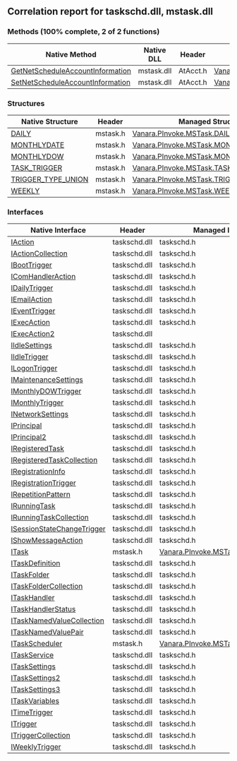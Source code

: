 ## Correlation report for taskschd.dll, mstask.dll  
### Methods (100% complete, 2 of 2 functions)  
Native Method | Native DLL | Header | Managed Method  
--- | --- | --- | ---  
[GetNetScheduleAccountInformation](http://msdn2.microsoft.com/en-us/library/aa370264) | mstask.dll | AtAcct.h | [Vanara.PInvoke.MSTask.GetNetScheduleAccountInformation](https://github.com/dahall/Vanara/search?l=C%23&q=GetNetScheduleAccountInformation)  
[SetNetScheduleAccountInformation](http://msdn2.microsoft.com/en-us/library/aa370955) | mstask.dll | AtAcct.h | [Vanara.PInvoke.MSTask.SetNetScheduleAccountInformation](https://github.com/dahall/Vanara/search?l=C%23&q=SetNetScheduleAccountInformation)  
### Structures  
Native Structure | Header | Managed Structure  
--- | --- | ---  
[DAILY](http://msdn2.microsoft.com/en-us/library/aa446857) | mstask.h | [Vanara.PInvoke.MSTask.DAILY](https://github.com/dahall/Vanara/search?l=C%23&q=DAILY)  
[MONTHLYDATE](http://msdn2.microsoft.com/en-us/library/aa381918) | mstask.h | [Vanara.PInvoke.MSTask.MONTHLYDATE](https://github.com/dahall/Vanara/search?l=C%23&q=MONTHLYDATE)  
[MONTHLYDOW](http://msdn2.microsoft.com/en-us/library/aa381950) | mstask.h | [Vanara.PInvoke.MSTask.MONTHLYDOW](https://github.com/dahall/Vanara/search?l=C%23&q=MONTHLYDOW)  
[TASK_TRIGGER](http://msdn2.microsoft.com/en-us/library/aa383618) | mstask.h | [Vanara.PInvoke.MSTask.TASK_TRIGGER](https://github.com/dahall/Vanara/search?l=C%23&q=TASK_TRIGGER)  
[TRIGGER_TYPE_UNION](http://msdn2.microsoft.com/en-us/library/aa384002) | mstask.h | [Vanara.PInvoke.MSTask.TRIGGER_TYPE_UNION](https://github.com/dahall/Vanara/search?l=C%23&q=TRIGGER_TYPE_UNION)  
[WEEKLY](http://msdn2.microsoft.com/en-us/library/aa384014) | mstask.h | [Vanara.PInvoke.MSTask.WEEKLY](https://github.com/dahall/Vanara/search?l=C%23&q=WEEKLY)  
### Interfaces  
Native Interface | Header | Managed Interface  
--- | --- | ---  
[IAction](https://www.google.com/search?num=5&q=IAction+site%3Amicrosoft.com) | taskschd.dll | taskschd.h | [Vanara.PInvoke.TaskSchd.IAction](https://github.com/dahall/Vanara/search?l=C%23&q=IAction)  
[IActionCollection](https://www.google.com/search?num=5&q=IActionCollection+site%3Amicrosoft.com) | taskschd.dll | taskschd.h | [Vanara.PInvoke.TaskSchd.IActionCollection](https://github.com/dahall/Vanara/search?l=C%23&q=IActionCollection)  
[IBootTrigger](https://www.google.com/search?num=5&q=IBootTrigger+site%3Amicrosoft.com) | taskschd.dll | taskschd.h | [Vanara.PInvoke.TaskSchd.IBootTrigger](https://github.com/dahall/Vanara/search?l=C%23&q=IBootTrigger)  
[IComHandlerAction](https://www.google.com/search?num=5&q=IComHandlerAction+site%3Amicrosoft.com) | taskschd.dll | taskschd.h | [Vanara.PInvoke.TaskSchd.IComHandlerAction](https://github.com/dahall/Vanara/search?l=C%23&q=IComHandlerAction)  
[IDailyTrigger](https://www.google.com/search?num=5&q=IDailyTrigger+site%3Amicrosoft.com) | taskschd.dll | taskschd.h | [Vanara.PInvoke.TaskSchd.IDailyTrigger](https://github.com/dahall/Vanara/search?l=C%23&q=IDailyTrigger)  
[IEmailAction](https://www.google.com/search?num=5&q=IEmailAction+site%3Amicrosoft.com) | taskschd.dll | taskschd.h | [Vanara.PInvoke.TaskSchd.IEmailAction](https://github.com/dahall/Vanara/search?l=C%23&q=IEmailAction)  
[IEventTrigger](https://www.google.com/search?num=5&q=IEventTrigger+site%3Amicrosoft.com) | taskschd.dll | taskschd.h | [Vanara.PInvoke.TaskSchd.IEventTrigger](https://github.com/dahall/Vanara/search?l=C%23&q=IEventTrigger)  
[IExecAction](https://www.google.com/search?num=5&q=IExecAction+site%3Amicrosoft.com) | taskschd.dll | taskschd.h | [Vanara.PInvoke.TaskSchd.IExecAction](https://github.com/dahall/Vanara/search?l=C%23&q=IExecAction)  
[IExecAction2](https://www.google.com/search?num=5&q=IExecAction2+site%3Amicrosoft.com) | taskschd.dll |  |   
[IIdleSettings](https://www.google.com/search?num=5&q=IIdleSettings+site%3Amicrosoft.com) | taskschd.dll | taskschd.h | [Vanara.PInvoke.TaskSchd.IIdleSettings](https://github.com/dahall/Vanara/search?l=C%23&q=IIdleSettings)  
[IIdleTrigger](https://www.google.com/search?num=5&q=IIdleTrigger+site%3Amicrosoft.com) | taskschd.dll | taskschd.h | [Vanara.PInvoke.TaskSchd.IIdleTrigger](https://github.com/dahall/Vanara/search?l=C%23&q=IIdleTrigger)  
[ILogonTrigger](https://www.google.com/search?num=5&q=ILogonTrigger+site%3Amicrosoft.com) | taskschd.dll | taskschd.h | [Vanara.PInvoke.TaskSchd.ILogonTrigger](https://github.com/dahall/Vanara/search?l=C%23&q=ILogonTrigger)  
[IMaintenanceSettings](https://www.google.com/search?num=5&q=IMaintenanceSettings+site%3Amicrosoft.com) | taskschd.dll | taskschd.h | [Vanara.PInvoke.TaskSchd.IMaintenanceSettings](https://github.com/dahall/Vanara/search?l=C%23&q=IMaintenanceSettings)  
[IMonthlyDOWTrigger](https://www.google.com/search?num=5&q=IMonthlyDOWTrigger+site%3Amicrosoft.com) | taskschd.dll | taskschd.h | [Vanara.PInvoke.TaskSchd.IMonthlyDOWTrigger](https://github.com/dahall/Vanara/search?l=C%23&q=IMonthlyDOWTrigger)  
[IMonthlyTrigger](https://www.google.com/search?num=5&q=IMonthlyTrigger+site%3Amicrosoft.com) | taskschd.dll | taskschd.h | [Vanara.PInvoke.TaskSchd.IMonthlyTrigger](https://github.com/dahall/Vanara/search?l=C%23&q=IMonthlyTrigger)  
[INetworkSettings](https://www.google.com/search?num=5&q=INetworkSettings+site%3Amicrosoft.com) | taskschd.dll | taskschd.h | [Vanara.PInvoke.TaskSchd.INetworkSettings](https://github.com/dahall/Vanara/search?l=C%23&q=INetworkSettings)  
[IPrincipal](https://www.google.com/search?num=5&q=IPrincipal+site%3Amicrosoft.com) | taskschd.dll | taskschd.h | [Vanara.PInvoke.TaskSchd.IPrincipal](https://github.com/dahall/Vanara/search?l=C%23&q=IPrincipal)  
[IPrincipal2](https://www.google.com/search?num=5&q=IPrincipal2+site%3Amicrosoft.com) | taskschd.dll | taskschd.h | [Vanara.PInvoke.TaskSchd.IPrincipal2](https://github.com/dahall/Vanara/search?l=C%23&q=IPrincipal2)  
[IRegisteredTask](https://www.google.com/search?num=5&q=IRegisteredTask+site%3Amicrosoft.com) | taskschd.dll | taskschd.h | [Vanara.PInvoke.TaskSchd.IRegisteredTask](https://github.com/dahall/Vanara/search?l=C%23&q=IRegisteredTask)  
[IRegisteredTaskCollection](https://www.google.com/search?num=5&q=IRegisteredTaskCollection+site%3Amicrosoft.com) | taskschd.dll | taskschd.h | [Vanara.PInvoke.TaskSchd.IRegisteredTaskCollection](https://github.com/dahall/Vanara/search?l=C%23&q=IRegisteredTaskCollection)  
[IRegistrationInfo](https://www.google.com/search?num=5&q=IRegistrationInfo+site%3Amicrosoft.com) | taskschd.dll | taskschd.h | [Vanara.PInvoke.TaskSchd.IRegistrationInfo](https://github.com/dahall/Vanara/search?l=C%23&q=IRegistrationInfo)  
[IRegistrationTrigger](https://www.google.com/search?num=5&q=IRegistrationTrigger+site%3Amicrosoft.com) | taskschd.dll | taskschd.h | [Vanara.PInvoke.TaskSchd.IRegistrationTrigger](https://github.com/dahall/Vanara/search?l=C%23&q=IRegistrationTrigger)  
[IRepetitionPattern](https://www.google.com/search?num=5&q=IRepetitionPattern+site%3Amicrosoft.com) | taskschd.dll | taskschd.h | [Vanara.PInvoke.TaskSchd.IRepetitionPattern](https://github.com/dahall/Vanara/search?l=C%23&q=IRepetitionPattern)  
[IRunningTask](https://www.google.com/search?num=5&q=IRunningTask+site%3Amicrosoft.com) | taskschd.dll | taskschd.h | [Vanara.PInvoke.TaskSchd.IRunningTask](https://github.com/dahall/Vanara/search?l=C%23&q=IRunningTask)  
[IRunningTaskCollection](https://www.google.com/search?num=5&q=IRunningTaskCollection+site%3Amicrosoft.com) | taskschd.dll | taskschd.h | [Vanara.PInvoke.TaskSchd.IRunningTaskCollection](https://github.com/dahall/Vanara/search?l=C%23&q=IRunningTaskCollection)  
[ISessionStateChangeTrigger](https://www.google.com/search?num=5&q=ISessionStateChangeTrigger+site%3Amicrosoft.com) | taskschd.dll | taskschd.h | [Vanara.PInvoke.TaskSchd.ISessionStateChangeTrigger](https://github.com/dahall/Vanara/search?l=C%23&q=ISessionStateChangeTrigger)  
[IShowMessageAction](https://www.google.com/search?num=5&q=IShowMessageAction+site%3Amicrosoft.com) | taskschd.dll | taskschd.h | [Vanara.PInvoke.TaskSchd.IShowMessageAction](https://github.com/dahall/Vanara/search?l=C%23&q=IShowMessageAction)  
[ITask](http://msdn2.microsoft.com/en-us/library/aa381311) | mstask.h | [Vanara.PInvoke.MSTask.ITask](https://github.com/dahall/Vanara/search?l=C%23&q=ITask)  
[ITaskDefinition](https://www.google.com/search?num=5&q=ITaskDefinition+site%3Amicrosoft.com) | taskschd.dll | taskschd.h | [Vanara.PInvoke.TaskSchd.ITaskDefinition](https://github.com/dahall/Vanara/search?l=C%23&q=ITaskDefinition)  
[ITaskFolder](https://www.google.com/search?num=5&q=ITaskFolder+site%3Amicrosoft.com) | taskschd.dll | taskschd.h | [Vanara.PInvoke.TaskSchd.ITaskFolder](https://github.com/dahall/Vanara/search?l=C%23&q=ITaskFolder)  
[ITaskFolderCollection](https://www.google.com/search?num=5&q=ITaskFolderCollection+site%3Amicrosoft.com) | taskschd.dll | taskschd.h | [Vanara.PInvoke.TaskSchd.ITaskFolderCollection](https://github.com/dahall/Vanara/search?l=C%23&q=ITaskFolderCollection)  
[ITaskHandler](https://www.google.com/search?num=5&q=ITaskHandler+site%3Amicrosoft.com) | taskschd.dll | taskschd.h | [Vanara.PInvoke.TaskSchd.ITaskHandler](https://github.com/dahall/Vanara/search?l=C%23&q=ITaskHandler)  
[ITaskHandlerStatus](https://www.google.com/search?num=5&q=ITaskHandlerStatus+site%3Amicrosoft.com) | taskschd.dll | taskschd.h | [Vanara.PInvoke.TaskSchd.ITaskHandlerStatus](https://github.com/dahall/Vanara/search?l=C%23&q=ITaskHandlerStatus)  
[ITaskNamedValueCollection](https://www.google.com/search?num=5&q=ITaskNamedValueCollection+site%3Amicrosoft.com) | taskschd.dll | taskschd.h | [Vanara.PInvoke.TaskSchd.ITaskNamedValueCollection](https://github.com/dahall/Vanara/search?l=C%23&q=ITaskNamedValueCollection)  
[ITaskNamedValuePair](https://www.google.com/search?num=5&q=ITaskNamedValuePair+site%3Amicrosoft.com) | taskschd.dll | taskschd.h | [Vanara.PInvoke.TaskSchd.ITaskNamedValuePair](https://github.com/dahall/Vanara/search?l=C%23&q=ITaskNamedValuePair)  
[ITaskScheduler](http://msdn2.microsoft.com/en-us/library/aa381811) | mstask.h | [Vanara.PInvoke.MSTask.ITaskScheduler](https://github.com/dahall/Vanara/search?l=C%23&q=ITaskScheduler)  
[ITaskService](https://www.google.com/search?num=5&q=ITaskService+site%3Amicrosoft.com) | taskschd.dll | taskschd.h | [Vanara.PInvoke.TaskSchd.ITaskService](https://github.com/dahall/Vanara/search?l=C%23&q=ITaskService)  
[ITaskSettings](https://www.google.com/search?num=5&q=ITaskSettings+site%3Amicrosoft.com) | taskschd.dll | taskschd.h | [Vanara.PInvoke.TaskSchd.ITaskSettings](https://github.com/dahall/Vanara/search?l=C%23&q=ITaskSettings)  
[ITaskSettings2](https://www.google.com/search?num=5&q=ITaskSettings2+site%3Amicrosoft.com) | taskschd.dll | taskschd.h | [Vanara.PInvoke.TaskSchd.ITaskSettings2](https://github.com/dahall/Vanara/search?l=C%23&q=ITaskSettings2)  
[ITaskSettings3](https://www.google.com/search?num=5&q=ITaskSettings3+site%3Amicrosoft.com) | taskschd.dll | taskschd.h | [Vanara.PInvoke.TaskSchd.ITaskSettings3](https://github.com/dahall/Vanara/search?l=C%23&q=ITaskSettings3)  
[ITaskVariables](https://www.google.com/search?num=5&q=ITaskVariables+site%3Amicrosoft.com) | taskschd.dll | taskschd.h | [Vanara.PInvoke.TaskSchd.ITaskVariables](https://github.com/dahall/Vanara/search?l=C%23&q=ITaskVariables)  
[ITimeTrigger](https://www.google.com/search?num=5&q=ITimeTrigger+site%3Amicrosoft.com) | taskschd.dll | taskschd.h | [Vanara.PInvoke.TaskSchd.ITimeTrigger](https://github.com/dahall/Vanara/search?l=C%23&q=ITimeTrigger)  
[ITrigger](https://www.google.com/search?num=5&q=ITrigger+site%3Amicrosoft.com) | taskschd.dll | taskschd.h | [Vanara.PInvoke.TaskSchd.ITrigger](https://github.com/dahall/Vanara/search?l=C%23&q=ITrigger)  
[ITriggerCollection](https://www.google.com/search?num=5&q=ITriggerCollection+site%3Amicrosoft.com) | taskschd.dll | taskschd.h | [Vanara.PInvoke.TaskSchd.ITriggerCollection](https://github.com/dahall/Vanara/search?l=C%23&q=ITriggerCollection)  
[IWeeklyTrigger](https://www.google.com/search?num=5&q=IWeeklyTrigger+site%3Amicrosoft.com) | taskschd.dll | taskschd.h | [Vanara.PInvoke.TaskSchd.IWeeklyTrigger](https://github.com/dahall/Vanara/search?l=C%23&q=IWeeklyTrigger)  
